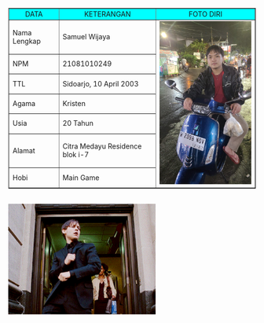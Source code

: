 
<html>
	<table border="1" cellspacing="0" cellpadding="5" align="center" width="600">
		<tr align="center" bgcolor="#00FFFF">
			<td>DATA</td>
			<td>KETERANGAN</td>
			<td>FOTO DIRI</td>
		</tr>
		<tr>
			<td>Nama Lengkap</td>
			<td>Samuel Wijaya</td>
			<td rowspan="7"><img src="Samuel.jpg" width="250"></td>
		</tr>
		<tr>
			<td>NPM</td>
			<td>21081010249</td>
		</tr>
		<tr>
			<td>TTL</td>
			<td>Sidoarjo, 10 April 2003</td>
		</tr>
		<tr>
			<td>Agama</td>
			<td>Kristen</td>
		</tr>
		<tr>
			<td>Usia</td>
			<td>20 Tahun</td>
		</tr>
		<tr>
			<td>Alamat</td>
			<td>Citra Medayu Residence blok i-7</td>
		</tr>
		<tr>
			<td>Hobi</td>
			<td>Main Game</td>
		</tr>
	</table>
    <br>
	<img src="maguire.gif" width="300 "align="center">
</body>
</html>
